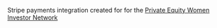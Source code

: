 Stripe payments integration created for for the [Private Equity Women Investor Network](http://pewin.org)
